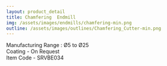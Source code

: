 ```yaml
---
layout: product_detail
title: Chamfering  Endmill
img: /assets/images/endmills/chamfering-min.png
outline: /assets/images/outlines/Chamfering_Cutter-min.png
---
```

Manufacturing Range : Ø5 to Ø25<br>
Coating - On Request<br>
Item Code - SRVBE034